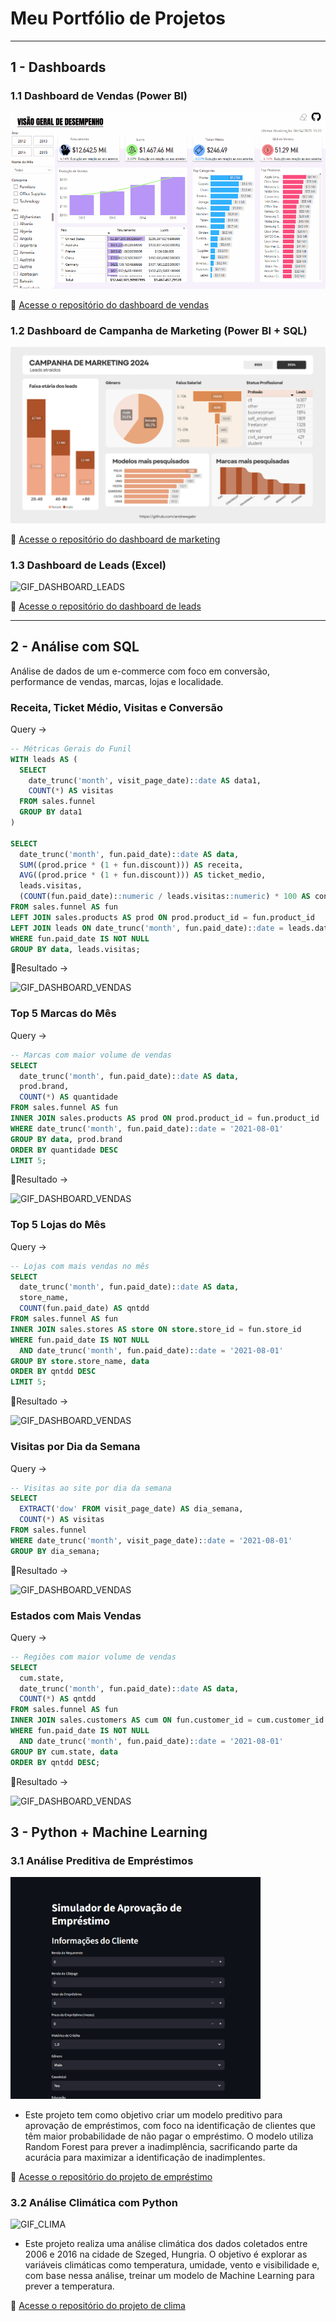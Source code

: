 # Meu Portfólio de Projetos 

---

## 1 - Dashboards

### 1.1 Dashboard de Vendas (Power BI)
![GIF_DASHBOARD_VENDAS](https://github.com/andrewgabr/Supermercado_Dashboard/raw/master/assets/gif.gif?raw=true)

🔗 [Acesse o repositório do dashboard de vendas](https://github.com/andrewgabr/Supermercado_Dashboard)

### 1.2 Dashboard de Campanha de Marketing (Power BI + SQL)
![GIF_DASHBOARD_MARKETING](https://raw.githubusercontent.com/andrewgabr/Campanha_Marketing-Dashboard/refs/heads/master/imgs/Screenshot%202025-03-30%20215249.png)

🔗 [Acesse o repositório do dashboard de marketing](https://github.com/andrewgabr/Campanha_Marketing-Dashboard)

### 1.3 Dashboard de Leads (Excel)
![GIF_DASHBOARD_LEADS](https://raw.githubusercontent.com/andrewgabr/Leads_excel_dashboard/refs/heads/master/imgs/query.png)

🔗 [Acesse o repositório do dashboard de leads](https://github.com/andrewgabr/Leads_excel_dashboard?tab=readme-ov-file)

---

## 2 - Análise com SQL

Análise de dados de um e-commerce com foco em conversão, performance de vendas, marcas, lojas e localidade.

### Receita, Ticket Médio, Visitas e Conversão
Query ->
```sql
-- Métricas Gerais do Funil
WITH leads AS (
  SELECT
    date_trunc('month', visit_page_date)::date AS data1,
    COUNT(*) AS visitas
  FROM sales.funnel
  GROUP BY data1
)

SELECT
  date_trunc('month', fun.paid_date)::date AS data,
  SUM((prod.price * (1 + fun.discount))) AS receita,
  AVG((prod.price * (1 + fun.discount))) AS ticket_medio,
  leads.visitas,
  (COUNT(fun.paid_date)::numeric / leads.visitas::numeric) * 100 AS conversao
FROM sales.funnel AS fun
LEFT JOIN sales.products AS prod ON prod.product_id = fun.product_id
LEFT JOIN leads ON date_trunc('month', fun.paid_date)::date = leads.data1
WHERE fun.paid_date IS NOT NULL
GROUP BY data, leads.visitas;
```
🔗Resultado ->

![GIF_DASHBOARD_VENDAS](https://github.com/andrewgabr/querys_ecomerce/blob/master/imgs/1.png?raw=true)

### Top 5 Marcas do Mês
Query ->
```sql
-- Marcas com maior volume de vendas
SELECT
  date_trunc('month', fun.paid_date)::date AS data,
  prod.brand,
  COUNT(*) AS quantidade
FROM sales.funnel AS fun
INNER JOIN sales.products AS prod ON prod.product_id = fun.product_id
WHERE date_trunc('month', fun.paid_date)::date = '2021-08-01'
GROUP BY data, prod.brand
ORDER BY quantidade DESC
LIMIT 5;
```
🔗Resultado ->

![GIF_DASHBOARD_VENDAS](https://github.com/andrewgabr/querys_ecomerce/blob/master/imgs/2.png?raw=true)

### Top 5 Lojas do Mês
Query ->
```sql
-- Lojas com mais vendas no mês
SELECT
  date_trunc('month', fun.paid_date)::date AS data,
  store_name,
  COUNT(fun.paid_date) AS qntdd
FROM sales.funnel AS fun
INNER JOIN sales.stores AS store ON store.store_id = fun.store_id
WHERE fun.paid_date IS NOT NULL
  AND date_trunc('month', fun.paid_date)::date = '2021-08-01'
GROUP BY store.store_name, data
ORDER BY qntdd DESC
LIMIT 5;
```
🔗Resultado ->

![GIF_DASHBOARD_VENDAS](https://github.com/andrewgabr/querys_ecomerce/blob/master/imgs/3.png?raw=true)

### Visitas por Dia da Semana
Query ->
```sql
-- Visitas ao site por dia da semana
SELECT
  EXTRACT('dow' FROM visit_page_date) AS dia_semana,
  COUNT(*) AS visitas
FROM sales.funnel
WHERE date_trunc('month', visit_page_date)::date = '2021-08-01'
GROUP BY dia_semana;
```
🔗Resultado -> 

![GIF_DASHBOARD_VENDAS](https://github.com/andrewgabr/querys_ecomerce/blob/master/imgs/4.png?raw=true)


### Estados com Mais Vendas
Query ->
```sql
-- Regiões com maior volume de vendas
SELECT
  cum.state,
  date_trunc('month', fun.paid_date)::date AS data,
  COUNT(*) AS qntdd
FROM sales.funnel AS fun
INNER JOIN sales.customers AS cum ON fun.customer_id = cum.customer_id
WHERE fun.paid_date IS NOT NULL
  AND date_trunc('month', fun.paid_date)::date = '2021-08-01'
GROUP BY cum.state, data
ORDER BY qntdd DESC;
```
🔗Resultado ->

![GIF_DASHBOARD_VENDAS](https://github.com/andrewgabr/querys_ecomerce/blob/master/imgs/5.png?raw=true)

## 3 - Python + Machine Learning

### 3.1 Análise Preditiva de Empréstimos
<img src="https://raw.githubusercontent.com/andrewgabr/aprovacao-emprestimo/refs/heads/master/imgs/Anima%C3%A7%C3%A3o.gif" alt="GIF_LOAN" width="400"/>

- Este projeto tem como objetivo criar um modelo preditivo para aprovação de empréstimos, com foco na identificação de clientes que têm maior probabilidade de não pagar o empréstimo. O modelo utiliza Random Forest para prever a inadimplência, sacrificando parte da acurácia para maximizar a identificação de inadimplentes.

🔗 [Acesse o repositório do projeto de empréstimo](https://github.com/andrewgabr/aprovacao-emprestimo)

  
### 3.2 Análise Climática com Python
<img src="https://blog4.mfrural.com.br/wp-content/uploads/2020/02/clima-x-tempo-1024x660.jpg" alt="GIF_CLIMA" width="400"/>

- Este projeto realiza uma análise climática dos dados coletados entre 2006 e 2016 na cidade de Szeged, Hungria. O objetivo é explorar as variáveis climáticas como temperatura, umidade, vento e visibilidade e, com base nessa análise, treinar um modelo de Machine Learning para prever a temperatura.

🔗 [Acesse o repositório do projeto de clima](https://github.com/andrewgabr/Analise_Climatica_Szeged-Regressao)




